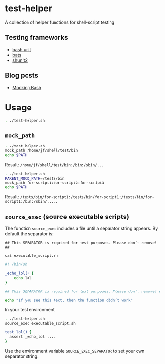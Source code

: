 # test-helper
A collection of helper functions for shell-script testing

## Testing frameworks

* [bash unit](https://github.com/pgrange/bash_unit)
* [bats](https://github.com/sstephenson/bats)
* [shunit2](https://github.com/kward/shunit2)

## Blog posts

* [Mocking Bash](https://pbrisbin.com/posts/mocking_bash/)

# Usage

```sh
. ./test-helper.sh
```

## `mock_path`

```sh
. ./test-helper.sh
mock_path /home/jf/shell/test/bin
echo $PATH
```

Result: `/home/jf/shell/test/bin:/bin:/sbin/...`

```sh
. ./test-helper.sh
PARENT_MOCK_PATH=/tests/bin
mock_path for-script1:for-script2:for-script3
echo $PATH
```

Result: `/tests/bin/for-script1:/tests/bin/for-script1:/tests/bin/for-script1:/bin:/sbin/.....`

## `source_exec` (source executable scripts)

The function `source_exec` includes a file until a separator string
appears. By default the separator is:

```
## This SEPARATOR is required for test purposes. Please don’t remove! ##
```

`cat executable_script.sh`

```sh
#! /bin/sh

_echo_lol() {
	echo lol
}

## This SEPARATOR is required for test purposes. Please don’t remove! ##

echo "If you see this text, then the function didn’t work"
```

In your test environment:

```sh
. ./test-helper.sh
source_exec executable_script.sh

test_lol() {
  assert _echo_lol ....
}
```

Use the environment variable `SOURCE_EXEC_SEPARATOR` to set your own
separator string.
